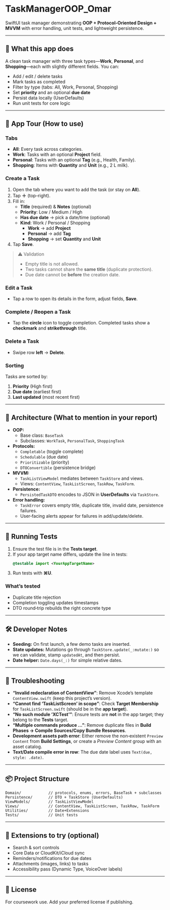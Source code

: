 # TaskManagerOOP_Omar
SwiftUI task manager demonstrating **OOP + Protocol‑Oriented Design + MVVM** with error handling, unit tests, and lightweight persistence.

---

## 🚀 What this app does
A clean task manager with three task types—**Work**, **Personal**, and **Shopping**—each with slightly different fields. You can:
- Add / edit / delete tasks
- Mark tasks as completed
- Filter by type (tabs: All, Work, Personal, Shopping)
- Set **priority** and an optional **due date**
- Persist data locally (UserDefaults)
- Run unit tests for core logic

---

## 🧭 App Tour (How to use)
### Tabs
- **All**: Every task across categories.
- **Work**: Tasks with an optional **Project** field.
- **Personal**: Tasks with an optional **Tag** (e.g., Health, Family).
- **Shopping**: Items with **Quantity** and **Unit** (e.g., 2 L milk).

### Create a Task
1. Open the tab where you want to add the task (or stay on **All**).
2. Tap **＋** (top-right).
3. Fill in:
   - **Title** (required) & **Notes** (optional)
   - **Priority**: Low / Medium / High
   - **Has due date** → pick a date/time (optional)
   - **Kind**: Work / Personal / Shopping
     - **Work** → add **Project**
     - **Personal** → add **Tag**
     - **Shopping** → set **Quantity** and **Unit**
4. Tap **Save**.

> ⚠️ Validation
> - Empty title is not allowed.
> - Two tasks cannot share the **same title** (duplicate protection).
> - Due date cannot be **before** the creation date.

### Edit a Task
- Tap a row to open its details in the form, adjust fields, **Save**.

### Complete / Reopen a Task
- Tap the **circle** icon to toggle completion. Completed tasks show a **checkmark** and **strikethrough** title.

### Delete a Task
- Swipe row **left** → **Delete**.

### Sorting
Tasks are sorted by:
1. **Priority** (High first)
2. **Due date** (earliest first)
3. **Last updated** (most recent first)

---

## 🧩 Architecture (What to mention in your report)
- **OOP:** 
  - Base class: `BaseTask`
  - Subclasses: `WorkTask`, `PersonalTask`, `ShoppingTask`
- **Protocols:** 
  - `Completable` (toggle complete)
  - `Schedulable` (due date)
  - `Prioritizable` (priority)
  - `DTOConvertible` (persistence bridge)
- **MVVM:**
  - `TaskListViewModel` mediates between `TaskStore` and views.
  - Views: `ContentView`, `TaskListScreen`, `TaskRow`, `TaskForm`.
- **Persistence:** 
  - `PersistedTaskDTO` encodes to JSON in **UserDefaults** via `TaskStore`.
- **Error handling:** 
  - `TaskError` covers empty title, duplicate title, invalid date, persistence failures.
  - User‑facing alerts appear for failures in add/update/delete.

---

## 🧪 Running Tests
1. Ensure the test file is in the **Tests target**.
2. If your app target name differs, update the line in tests:
   ```swift
   @testable import <YourAppTargetName>
   ```
3. Run tests with **⌘U**.

### What’s tested
- Duplicate title rejection
- Completion toggling updates timestamps
- DTO round‑trip rebuilds the right concrete type

---

## 🛠 Developer Notes
- **Seeding:** On first launch, a few demo tasks are inserted.
- **State updates:** Mutations go through `TaskStore.update(_:mutate:)` so we can validate, stamp `updatedAt`, and then persist.
- **Date helper:** `Date.days(_:)` for simple relative dates.

---

## 🧯 Troubleshooting
- **“Invalid redeclaration of ContentView”**: Remove Xcode’s template `ContentView.swift` (keep this project’s version).
- **“Cannot find ‘TaskListScreen’ in scope”**: Check **Target Membership** for `TaskListScreen.swift` (should be in the **app target**).
- **“No such module ‘XCTest’”**: Ensure tests are **not** in the app target; they belong to the **Tests** target.
- **“Multiple commands produce …”**: Remove duplicate files in **Build Phases → Compile Sources/Copy Bundle Resources**.
- **Development assets path error**: Either remove the non‑existent `Preview Content` from **Build Settings**, or create a *Preview Content* group with an asset catalog.
- **Text/Date compile error in row**: The due date label uses `Text(due, style: .date)`.

---

## 📦 Project Structure
```
Domain/            // protocols, enums, errors, BaseTask + subclasses
Persistence/       // DTO + TaskStore (UserDefaults)
ViewModels/        // TaskListViewModel
Views/             // ContentView, TaskListScreen, TaskRow, TaskForm
Utilities/         // Date+Extensions
Tests/             // Unit tests
```

---

## 🔮 Extensions to try (optional)
- Search & sort controls
- Core Data or CloudKit/iCloud sync
- Reminders/notifications for due dates
- Attachments (images, links) to tasks
- Accessibility pass (Dynamic Type, VoiceOver labels)

---

## 📝 License
For coursework use. Add your preferred license if publishing.

